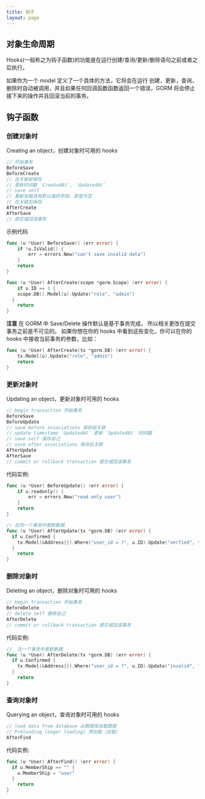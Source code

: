 ```yaml
---
title: 钩子
layout: page
---
```


## 对象生命周期

Hooks(一般称之为钩子函数)的功能是在运行创建/查询/更新/删除语句之前或者之后执行。

如果你为一个 model 定义了一个具体的方法，它将会在运行 创建，更新，查询，删除时自动被调用，并且如果任何回调函数函数返回一个错误，GORM 将会停止接下来的操作并且回滚当前的事务。

## 钩子函数

### 创建对象时

Creating an object，创建对象时可用的 hooks

```go
// 开始事务
BeforeSave
BeforeCreate
// 在关联前保存
// 更新时间戳 `CreatedAt`, `UpdatedAt`
// save self
// 重新加载具有默认值的字段，其值为空
// 在关联后保存
AfterCreate
AfterSave
// 提交或回滚事务
```

示例代码

```go
func (u *User) BeforeSave() (err error) {
    if !u.IsValid() {
        err = errors.New("can't save invalid data")
    }
    return
}

func (u *User) AfterCreate(scope *gorm.Scope) (err error) {
    if u.ID == 1 {
    scope.DB().Model(u).Update("role", "admin")
  }
    return
}
```

**注意** 在 GORM 中 Save/Delete 操作默认是基于事务完成， 所以相关更改在提交事务之前是不可见的。 如果你想在你的 hooks 中看到这些变化，你可以在你的 hooks 中接收当前事务的参数，比如：

```go
func (u *User) AfterCreate(tx *gorm.DB) (err error) {
    tx.Model(u).Update("role", "admin")
    return
}
```

### 更新对象时

Updating an object，更新对象时可用的 hooks

```go
// begin transaction 开始事务
BeforeSave
BeforeUpdate
// save before associations 保存前关联
// update timestamp `UpdatedAt` 更新 `UpdatedAt` 时间戳
// save self 保存自己
// save after associations 保存后关联
AfterUpdate
AfterSave
// commit or rollback transaction 提交或回滚事务
```

代码实例:

```go
func (u *User) BeforeUpdate() (err error) {
    if u.readonly() {
        err = errors.New("read only user")
    }
    return
}

// 在同一个事务中更新数据
func (u *User) AfterUpdate(tx *gorm.DB) (err error) {
  if u.Confirmed {
    tx.Model(&Address{}).Where("user_id = ?", u.ID).Update("verfied", true)
  }
    return
}
```

### 删除对象时

Deleting an object，删除对象时可用的 hooks

```go
// begin transaction 开始事务
BeforeDelete
// delete self 删除自己
AfterDelete
// commit or rollback transaction 提交或回滚事务
```

代码实例:

```go
//  在一个事务中更新数据
func (u *User) AfterDelete(tx *gorm.DB) (err error) {
  if u.Confirmed {
    tx.Model(&Address{}).Where("user_id = ?", u.ID).Update("invalid", false)
  }
    return
}
```

### 查询对象时

Querying an object，查询对象时可用的 hooks

```go
// load data from database 从数据库加载数据
// Preloading (eager loading) 预加载（加载）
AfterFind
```

代码实例:

```go
func (u *User) AfterFind() (err error) {
  if u.MemberShip == "" {
    u.MemberShip = "user"
  }
    return
}
```
